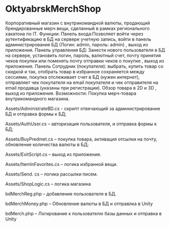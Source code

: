 # OktyabrskMerchShop

Корпоративный магазин с внутрикомандной валюты, продающий брендированные мерч вещи, сделанный в рамках регионального хакатона по IT. 
Функции: Панель входа:Позволяет войти через аутентификацию в БД на сервере учетную запись, войти в панель администрирования БД (Логин: admin, пароль: admin) , выход из приложения. Панель управления БД: Занести нового пользователя в БД на сервере, установить логин, пароль, валютный счет, почту принятия чеков покупки или поменять почту отправки чеков о покупке , выход из приложения. 
Панель Сотрудник (покупателя): выбрать, купить товар со скидкой и так, отобрать товар в избранное сохраняется между сессиями, покупка отслеживает счет в БД (нужен интернет), отправляет чек покупателя на email покупателя и чек отправителя на email продавца (указаны при регистрации). Обзор товара в 2D и 3D , выход из приложения.
Возможности: Покупка мерч-товара внутрикомандного магазина.

Assets/AdministrateBD.cs - скрипт отвечающий за администрирование БД и отправка формы к БД;

Assets/AuthUser.cs – авторизация пользователя, и отправка формы к БД;

Assets/BuyPredmet.cs – покупка товара, активация отсылки на почту, обновление количества валюты в БД;

Assets/ExitScript.cs – выход из приложения.

Assets/ItemInFavorites.cs – логика избранной вещи.

Assets/Send. cs – логика рассылки писем.

Assets/ShopLogic.cs – логика магазина

bdMerchReg.php – добавление пользователя в БД. 

bdMerchMoney.php – Обновление валюты в БД и отправлка в Unity

bdMerch.php – Логирование к  пользователю базы данных и отправка в Unity
